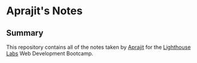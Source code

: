 # Aprajit's Notes
## Summary 

This repository contains all of the notes taken by [Aprajit](https://github.com/vickyruud/lighthouse-web-notes) for the [Lighthouse Labs](https://www.lighthouselabs.ca/) Web Development Bootcamp.
